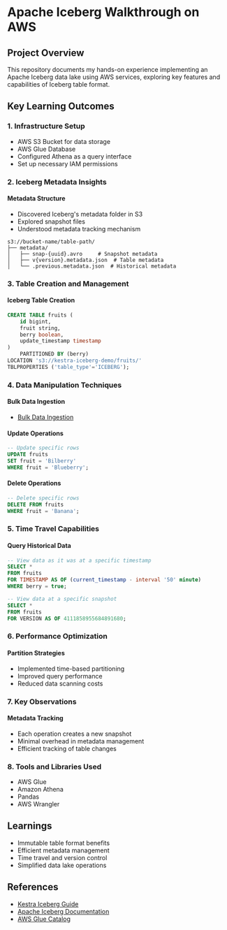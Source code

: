 # Apache Iceberg Walkthrough on AWS

## Project Overview
This repository documents my hands-on experience implementing an Apache Iceberg data lake using AWS services, exploring key features and capabilities of Iceberg table format.

## Key Learning Outcomes

### 1. Infrastructure Setup
- AWS S3 Bucket for data storage
- AWS Glue Database
- Configured Athena as a query interface
- Set up necessary IAM permissions

### 2. Iceberg Metadata Insights

#### Metadata Structure
- Discovered Iceberg's metadata folder in S3
- Explored snapshot files
- Understood metadata tracking mechanism

```
s3://bucket-name/table-path/
├── metadata/
│   ├── snap-{uuid}.avro     # Snapshot metadata
│   ├── v{version}.metadata.json  # Table metadata
│   └── .previous.metadata.json  # Historical metadata
```

### 3. Table Creation and Management

#### Iceberg Table Creation
```sql
CREATE TABLE fruits (
    id bigint,
    fruit string,
    berry boolean,
    update_timestamp timestamp
)
    PARTITIONED BY (berry)
LOCATION 's3://kestra-iceberg-demo/fruits/' 
TBLPROPERTIES ('table_type'='ICEBERG');
```

### 4. Data Manipulation Techniques

#### Bulk Data Ingestion
- [Bulk Data Ingestion](https://github.com/HakeemSalaudeen/kestra-iceberg-demo/blob/d63fd042d4a7784e0e67346fae69975df3de4d9a/kestra-iceberg-demo.py)


#### Update Operations
```sql
-- Update specific rows
UPDATE fruits 
SET fruit = 'Bilberry' 
WHERE fruit = 'Blueberry';
```

#### Delete Operations
```sql
-- Delete specific rows
DELETE FROM fruits 
WHERE fruit = 'Banana';
```

### 5. Time Travel Capabilities

#### Query Historical Data
```sql
-- View data as it was at a specific timestamp
SELECT * 
FROM fruits 
FOR TIMESTAMP AS OF (current_timestamp - interval '50' minute) 
WHERE berry = true;

-- View data at a specific snapshot
SELECT * 
FROM fruits 
FOR VERSION AS OF 4111858955684891680;
```

### 6. Performance Optimization

#### Partition Strategies
- Implemented time-based partitioning
- Improved query performance
- Reduced data scanning costs

### 7. Key Observations

#### Metadata Tracking
- Each operation creates a new snapshot
- Minimal overhead in metadata management
- Efficient tracking of table changes

### 8. Tools and Libraries Used
- AWS Glue
- Amazon Athena
- Pandas
- AWS Wrangler

## Learnings
- Immutable table format benefits
- Efficient metadata management
- Time travel and version control
- Simplified data lake operations

## References
- [Kestra Iceberg Guide](https://kestra.io/blogs/2023-08-05-iceberg-for-aws-users)
- [Apache Iceberg Documentation](https://iceberg.apache.org/)
- [AWS Glue Catalog](https://docs.aws.amazon.com/glue/latest/dg/populate-data-catalog.html)




